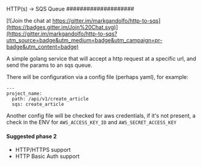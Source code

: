 HTTP(s) -> SQS Queue
####################

[![Join the chat at https://gitter.im/markgandolfo/http-to-sqs](https://badges.gitter.im/Join%20Chat.svg)](https://gitter.im/markgandolfo/http-to-sqs?utm_source=badge&utm_medium=badge&utm_campaign=pr-badge&utm_content=badge)

A simple golang service that will accept a http request at a specific url, and send the params to an sqs queue.

There will be configuration via a config file (perhaps yaml), for example:

    ---
    project_name:
      path: /api/v1/create_article
      sqs: create_article

Another config file will be checked for aws credentials, if it's not present, a check in the ENV for `AWS_ACCESS_KEY_ID` and `AWS_SECRET_ACCESS_KEY`

#### Suggested phase 2

* HTTP/HTTPS support
* HTTP Basic Auth support
